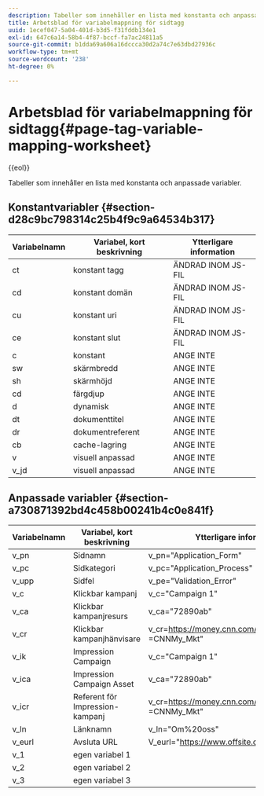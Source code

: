 ```yaml
---
description: Tabeller som innehåller en lista med konstanta och anpassade variabler.
title: Arbetsblad för variabelmappning för sidtagg
uuid: 1ecef047-5a04-401d-b3d5-f31fddb134e1
exl-id: 647c6a14-58b4-4f87-bccf-fa7ac24811a5
source-git-commit: b1dda69a606a16dccca30d2a74c7e63dbd27936c
workflow-type: tm+mt
source-wordcount: '238'
ht-degree: 0%

---
```


# Arbetsblad för variabelmappning för sidtagg{#page-tag-variable-mapping-worksheet}

{{eol}}

Tabeller som innehåller en lista med konstanta och anpassade variabler.

## Konstantvariabler {#section-d28c9bc798314c25b4f9c9a64534b317}

| Variabelnamn | Variabel, kort beskrivning | Ytterligare information |
|---|---|---|
| ct | konstant tagg | ÄNDRAD INOM JS-FIL |
| cd | konstant domän | ÄNDRAD INOM JS-FIL |
| cu | konstant uri | ÄNDRAD INOM JS-FIL |
| ce | konstant slut | ÄNDRAD INOM JS-FIL |
| c | konstant | ANGE INTE |
| sw | skärmbredd | ANGE INTE |
| sh | skärmhöjd | ANGE INTE |
| cd | färgdjup | ANGE INTE |
| d | dynamisk | ANGE INTE |
| dt | dokumenttitel | ANGE INTE |
| dr | dokumentreferent | ANGE INTE |
| cb | cache-lagring | ANGE INTE |
| v | visuell anpassad | ANGE INTE |
| v_jd | visuell anpassad | ANGE INTE |

## Anpassade variabler {#section-a730871392bd4c458b00241b4c0e841f}

| Variabelnamn | Variabel, kort beskrivning | Ytterligare information |
|---|---|---|
| v_pn | Sidnamn | v_pn=&quot;Application_Form&quot; |
| v_pc | Sidkategori | v_pc=&quot;Application_Process&quot; |
| v_upp | Sidfel | v_pe=&quot;Validation_Error&quot; |
| v_c | Klickbar kampanj | v_c=&quot;Campaign 1&quot; |
| v_ca | Klickbar kampanjresurs | v_ca=&quot;72890ab&quot; |
| v_cr | Klickbar kampanjhänvisare | v_cr=https://money.cnn.com/markets/&amp;v_cp =CNNMy_Mkt&quot; |
| v_ik | Impression Campaign | v_c=&quot;Campaign 1&quot; |
| v_ica | Impression Campaign Asset | v_ca=&quot;72890ab&quot; |
| v_icr | Referent för Impression-kampanj | v_cr=https://money.cnn.com/markets/&amp;v_cp =CNNMy_Mkt&quot; |
| v_ln | Länknamn | v_ln=&quot;Om%20oss&quot; |
| v_eurl | Avsluta URL | V_eurl=&quot;https://www.offsite.com/ |
| v_1 | egen variabel 1 |  |
| v_2 | egen variabel 2 |  |
| v_3 | egen variabel 3 |  |

